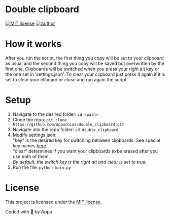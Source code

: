 # Double clipboard
[![MIT license](https://img.shields.io/github/license/appuchias/double_clipboard?style=flat-square)](https://github.com/appuchias/double_clipboard/blob/master/LICENSE)
[![Author](https://img.shields.io/badge/Project%20by-Appu-9cf?style=flat-square)](https://github.com/appuchias)

# How it works

After you run the script, the first thing you copy will be set to your clipboard as usual and the second thing you copy will be saved but overwritten by the first one. Clipboards will be switched when you press your right alt key or the one set in 'settings.json'. To clear your clipboard just press it again if it is set to clear your cliboard or close and run again the script.
# Setup
1. Navigate to the desired folder: `cd <path>`
2. Clone the repo: `git clone https://github.com/appuchias/double_clipboard.git`
3. Navigate into the repo folder: `cd double_clipboard`
4. Modify settings.json:\
    "key" is the desired key for switching between clipboards. See special key names [here](https://github.com/boppreh/keyboard#keyboard.all_modifiers).\
    "clear" determines if you want your clipboards to be erased after you use both of them.\
    *By default, the switch key is the right alt and clear is set to true.*
5. Run the file: `python main.py`

# License
This project is licensed under the [MIT license](https://github.com/appuchias/double_clipboard/blob/master/LICENSE).

Coded with 🖤 by Appu